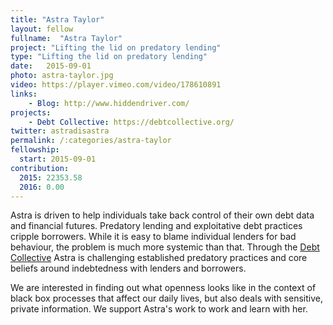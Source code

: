 ```yaml
---
title: "Astra Taylor"
layout: fellow
fullname:  "Astra Taylor"
project: "Lifting the lid on predatory lending"
type: "Lifting the lid on predatory lending"
date:   2015-09-01
photo: astra-taylor.jpg
video: https://player.vimeo.com/video/178610891
links:
    - Blog: http://www.hiddendriver.com/
projects:
    - Debt Collective: https://debtcollective.org/
twitter: astradisastra
permalink: /:categories/astra-taylor
fellowship:
  start: 2015-09-01
contribution:
  2015: 22353.58
  2016: 0.00
---
```


Astra is driven to help individuals take back control of their own debt data and financial futures. Predatory lending and exploitative debt practices cripple borrowers. While it is easy to blame individual lenders for bad behaviour, the problem is much more systemic than that. Through the [Debt Collective](https://debtcollective.org/) Astra is challenging established predatory practices and core beliefs around indebtedness with lenders and borrowers.

We are interested in finding out what openness looks like in the context of black box processes that affect our daily lives, but also deals with sensitive, private information. We support Astra's work to work and learn with her.
